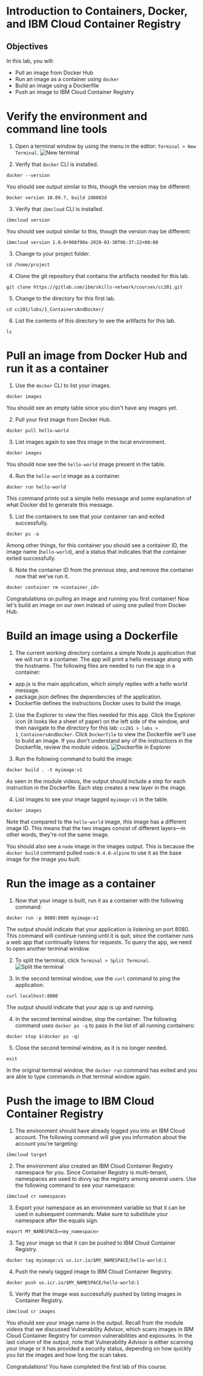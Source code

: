 # Introduction to Containers, Docker, and IBM Cloud Container Registry

## Objectives
In this lab, you will:
- Pull an image from Docker Hub
- Run an image as a container using `docker`
- Build an image using a Dockerfile
- Push an image to IBM Cloud Container Registry

# Verify the environment and command line tools
1. Open a terminal window by using the menu in the editor: `Terminal > New Terminal`.
![New terminal](images/new-terminal.png)

2. Verify that `docker` CLI is installed.
```
docker --version
```
You should see output similar to this, though the version may be different:
```
Docker version 18.09.7, build 2d0083d
```

3. Verify that `ibmcloud` CLI is installed.
```
ibmcloud version
```
You should see output similar to this, though the version may be different:
```
ibmcloud version 1.0.0+908f90a-2020-03-30T06:37:22+00:00
```

3. Change to your project folder.
```
cd /home/project
```

4. Clone the git repository that contains the artifacts needed for this lab.
```
git clone https://gitlab.com/ibm/skills-network/courses/cc201.git
```

5. Change to the directory for this first lab.
```
cd cc201/labs/1_ContainersAndDocker/
```

6. List the contents of this directory to see the artifacts for this lab.
```
ls
```

# Pull an image from Docker Hub and run it as a container
1. Use the `docker` CLI to list your images.
```
docker images
```
You should see an empty table since you don't have any images yet.

2. Pull your first image from Docker Hub.
```
docker pull hello-world
```

3. List images again to see this image in the local environment.
```
docker images
```
You should now see the `hello-world` image present in the table.

4. Run the `hello-world` image as a container.
```
docker run hello-world
```
This command prints out a simple hello message and some explanation of what Docker did to generate this message.

5. List the containers to see that your container ran and exited successfully.
```
docker ps -a
```
Among other things, for this container you should see a container ID, the image name (`hello-world`), and a status that indicates that the container exited successfully.

6. Note the container ID from the previous step, and remove the container now that we've run it.
```
docker container rm <container_id>
```

Congratulations on pulling an image and running you first container! Now let's build an image on our own instead of using one pulled from Docker Hub.

# Build an image using a Dockerfile
1. The current working directory contains a simple Node.js application that we will run in a container. The app will print a hello message along with the hostname. The following files are needed to run the app in a container:
- app.js is the main application, which simply replies with a hello world message.
- package.json defines the dependencies of the application.
- Dockerfile defines the instructions Docker uses to build the image.

2. Use the Explorer to view the files needed for this app. Click the Explorer icon (it looks like a sheet of paper) on the left side of the window, and then navigate to the directory for this lab: `cc201 > labs > 1_ContainersAndDocker`. Click `Dockerfile` to view the Dockerfile we'll use to build an image. If you don't understand any of the instructions in the Dockerfile, review the module videos.
![Dockerfile in Explorer](images/dockerfile-explorer.png)

3. Run the following command to build the image:
```
docker build . -t myimage:v1
```
As seen in the module videos, the output should include a step for each instruction in the Dockerfile. Each step creates a new layer in the image.

4. List images to see your image tagged `myimage:v1` in the table.
```
docker images
```
Note that compared to the `hello-world` image, this image has a different image ID. This means that the two images consist of different layers—in other words, they're not the same image.

You should also see a `node` image in the images output. This is because the `docker build` command pulled `node:9.4.0-alpine` to use it as the base image for the image you built.

# Run the image as a container
1. Now that your image is built, run it as a container with the following command:
```
docker run -p 8080:8080 myimage:v1
```
The output should indicate that your application is listening on port 8080. This command will continue running until it is quit, since the container runs a web app that continually listens for requests. To query the app, we need to open another terminal window.

2. To split the terminal, click `Terminal > Split Terminal`.
![Split the terminal](images/terminal-split.png)

3. In the second terminal window, use the `curl` command to ping the application.
```
curl localhost:8080
```
The output should indicate that your app is up and running.

4. In the second terminal window, stop the container. The following command uses `docker ps -q` to pass in the list of all running containers:
```
docker stop $(docker ps -q)
```

5. Close the second terminal window, as it is no longer needed.
```
exit
```

In the original terminal window, the `docker run` command has exited and you are able to type commands in that terminal window again.

# Push the image to IBM Cloud Container Registry
1. The environment should have already logged you into an IBM Cloud account. The following command will give you information about the account you're targeting:
```
ibmcloud target
```

2. The environment also created an IBM Cloud Container Registry namespace for you. Since Container Registry is multi-tenant, namespaces are used to divvy up the registry among several users. Use the following command to see your namespace:
```
ibmcloud cr namespaces
```

3. Export your namespace as an environment variable so that it can be used in subsequent commands. Make sure to substitute your namespace after the equals sign.
```
export MY_NAMESPACE=<my_namespace>
```

3. Tag your image so that it can be pushed to IBM Cloud Container Registry.
```
docker tag myimage:v1 us.icr.io/$MY_NAMESPACE/hello-world:1
```

4. Push the newly tagged image to IBM Cloud Container Registry.
```
docker push us.icr.io/$MY_NAMESPACE/hello-world:1
```

5. Verify that the image was successfully pushed by listing images in Container Registry.
```
ibmcloud cr images
```
You should see your image name in the output. Recall from the module videos that we discussed Vulnerability Advisor, which scans images in IBM Cloud Container Registry for common vulnerabilities and exposures. In the last column of the output, note that Vulnerability Advisor is either scanning your image or it has provided a security status, depending on how quickly you list the images and how long the scan takes.

Congratulations! You have completed the first lab of this course.
